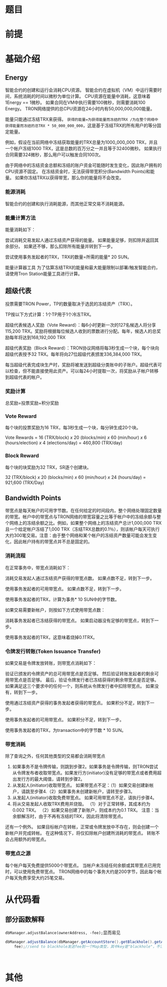 # 题目

# 前提

# 基础介绍

## Energy

智能合约的创建和运行会消耗CPU资源。 智能合约在虚拟机（VM）中运行需要时间，系统消耗的时间以微秒为单位计算。 CPU资源在能量中消耗，这意味着1Energy == 1微秒。 如果合同在VM中执行需要100微秒，则需要消耗100 Energy。 TRON网络提供的总CPU资源在24小时内有50,000,000,000能量。

能量只能通过冻结TRX来获得。 `获得的能量=为获得能量而冻结的TRX /为在整个网络中获得能量而冻结的总TRX * 50_000_000_000`，这是基于冻结TRX的所有用户的等分固定能量。

例如，假设在当前网络中冻结获取能量的TRX总量为1000_000_000 TRX，并且一个帐户冻结1000 TRX，这是总数的百万分之一并且等于32400微秒。 如果执行合同需要324微秒，那么用户可以触发合同100次。

由于网络中的冻结资金总额和冻结的账户资金可能随时发生变化，因此账户拥有的CPU资源不固定。
在冻结资金时，无法获得带宽积分(Bandwidth Points)和能量。 如果你冻结TRX以获得带宽，那么你的能量将不会改变。

### 能源消耗

智能合约的创建和执行消耗能源，而其他正常交易不消耗能源。

### 能量计算方法
能量消耗如下：

尝试消耗交易发起人通过冻结资产获得的能量。 如果能量足够，则扣除并返回其余部分。 如果还不够，那么扣除所有能量并转到下一步。

尝试使用事务发起者的TRX，TRX的数量=所需的能量* 20 SUN。

能量计算器工具
为了估算冻结TRX的能量和最大能量限制以部署/触发智能合约，请使用Tron Station能量工具进行计算。

## 超级代表

投票需要TRON Power，TP的数量取决于选民的冻结资产（TRX）。

TP按以下方式计算：1个TP用于1个冷冻TRX。

超级代表候选人奖励（Vote Reward）：每6小时更新一次的127名候选人将分享115,200 TRX。奖励将根据每位候选人收到的票数进行分配。每年，候选人的总奖励每年将达到168,192,000 TRX

超级代表奖励（Block Reward）：TRON协议网络将每3秒生成一个块，每个块向超级代表授予32 TRX。每年将向27位超级代表颁发336,384,000 TRX。

每当超级代表完成块生产时，奖励将被发送到超级分类账中的子账户。超级代表可以检查，但不能直接使用此资产。可以每24小时提取一次，将奖励从子帐户转移到超级代表的帐户。

### 奖励计算

总奖励=投票奖励+积分奖励

### Vote Reward

每个块的投票奖励为16 TRX，每3秒生成一个块，每分钟生成20个块。

Vote Rewards = 16 (TRX/block) *x* 20 (blocks/min) *x* 60 (min/hour) *x* 6 (hours/election) *x* 4 (elections/day) = 460,800 (TRX/day)

### Block Reward

每个块的块奖励为32 TRX，SR逐个创建块。

32 (TRX/block) *x* 20 (blocks/min) *x* 60 (min/hour) *x* 24 (hours/day) = 921,600 (TRX/Day)

## Bandwidth Points

带宽点是每天帐户的可用字节数。在任何给定的时间段内，整个网络处理固定数量的带宽。帐户中的带宽点与TRON网络的带宽容量之比等于帐户中的冻结余额与整个网络上的冻结余额之比。例如，如果整个网络上的冻结资产总计1,000,000 TRX且一个给定帐户冻结了1,000 TRX（冻结TRX总数的0.1％），则该帐户每天可执行大约300笔交易。注意：由于整个网络和某个帐户的冻结资产数量可能会发生变化，因此帐户持有的带宽点并不总是固定的。

### 消耗流程

在正常事务中，带宽点消耗如下：

消耗交易发起人通过冻结资产获得的带宽点数。 如果点数不足，转到下一步。

使用事务发起者的可用带宽点。 如果点数不足，转到下一步。

使用事务发起者的TRX，计算为事务* 10 SUN中的字节数。

如果交易需要新帐户，则按如下方式使用带宽点数：

消耗事务发起者已冻结获得的带宽点。 如果启动器没有足够的带宽点，转到下一步。

使用事务发起者的TRX，这意味着烧掉0.1TRX。

### 令牌发行转账(Token Issuance Transfer)
如果交易是令牌发放转账，则带宽点消耗如下：

验证已颁发的令牌资产的总可用带宽点是否足够。 然后验证转账发起者的剩余可用带宽点是否足够。 最后，验证令牌发行者已冻结获得的剩余带宽点是否足够。 如果满足这三个要求中的任何一个，则系统从令牌发行者中扣除带宽点。 如果没有，转到下一步。

使用通过冻结资产获得的事务发起者获得的带宽点。 如果积分不足，转到下一步。

使用事务发起者的可用带宽点。 如果积分不足，转到下一步。

使用事务发起者的TRX，为transaction中的字节数 * 10 SUN。

### 带宽消耗

除了查询之外，任何其他类型的交易都会消耗带宽点

1. 如果事务不是令牌传输，则跳到步骤2。如果事务是令牌传输，则TRON尝试从令牌发布者收取带宽点。如果发行方(initiator)没有足够的带宽点或者费用超出发行方的最大阈值，请转到步骤2。
2. 从发起人(initiator)收取带宽点。 如果带宽点不足：（1）如果交易创建新帐户，请跳至步骤4.（2）如果事务未创建新帐户，请转至步骤3。
3. 从发起人(initiator)收取免费带宽点。 如果可用带宽点不足，请执行步骤4。
4. 将从交易发起人收取TRX费用并烧毁。 （1）对于正常转移，其成本约为0.002 TRX。 （2）如果交易创建了新账户，则成本约为0.1 TRX。 注意：当余额解冻时，由于不再有冻结的TRX，因此将清除带宽点。

还有一个例外。 如果目标帐户在转帐，正常或令牌发放中不存在，则会创建一个新帐户并完成转帐。 在这种情况下，将仅扣除帐户创建所消耗的带宽点。 转账不会占用额外的带宽点。

### 带宽点之源
每个帐户每天免费提供5000个带宽点。 当帐户未冻结任何余额或其带宽点已用完时，可以使用免费带宽点。 TRON网络中的每个事务大约是200字节，因此每个帐户每天免费享受大约25笔交易。



# 从代码看

## 部分函数解释

`dbManager.adjustBalance(ownerAddress, -fee);`显而易见

```java
dbManager.adjustBalance(dbManager.getAccountStore().getBlackhole().getAddress().toByteArray(),
    fee);//send to blackhole发送fee到一个Map类型，其中key是"blackhole"，不清楚为啥要这么做，难道是fee守恒定理？
```

​	









# 其他

